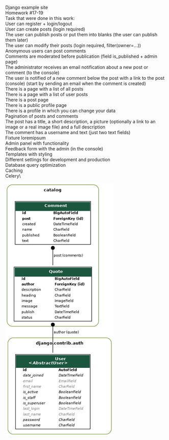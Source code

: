 Django example site\
Homework #17-19\
Task that were done in this work:\
User can register + login/logout\
User can create posts (login required)\
The user can publish posts or put them into blanks (the user can publish them later)\
The user can modify their posts (login required, filter(owner=...))\
Anonymous users can post comments\
Comments are moderated before publication (field is_published + admin page)\
The administrator receives an email notification about a new post or comment (to the console)\
The user is notified of a new comment below the post with a link to the post (console) (start by sending an email when the comment is created)\
There is a page with a list of all posts\
There is a page with a list of user posts\
There is a post page\
There is a public profile page\
There is a profile in which you can change your data\
Pagination of posts and comments\
The post has a title, a short description, a picture (optionally a link to an image or a real image file) and a full description\
The comment has a username and text (just two text fields)\
Fixture loremipsum\
Admin panel with functionality\
Feedback form with the admin (in the console)\
Templates with styling\
Different settings for development and production\
Database query optimization\
Сaching\
Celery\

![Diagram](https://github.com/YuliiaSkaskevych/Pineapple/blob/main/static/images/pineapple.png)

